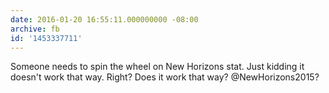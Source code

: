 ```yaml
---
date: 2016-01-20 16:55:11.000000000 -08:00
archive: fb
id: '1453337711'
---
```


Someone needs to spin the wheel on New Horizons stat. Just kidding it doesn't work that way. Right? Does it work that way? @NewHorizons2015?
